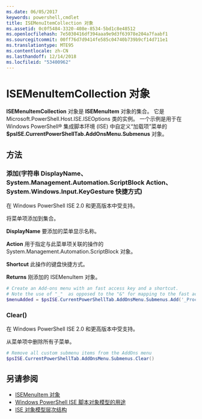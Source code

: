 ```yaml
---
ms.date: 06/05/2017
keywords: powershell,cmdlet
title: ISEMenuItemCollection 对象
ms.assetid: 0c0f5484-3320-408e-8534-5bd1c8e48512
ms.openlocfilehash: 7e5030416df394aaa9e9d3f63978e204a7faabf1
ms.sourcegitcommit: 00ff76d7d9414fe585c04740b739b9cf14d711e1
ms.translationtype: MTE95
ms.contentlocale: zh-CN
ms.lasthandoff: 12/14/2018
ms.locfileid: "53400962"
---
```

# <a name="the-isemenuitemcollection-object"></a>ISEMenuItemCollection 对象

**ISEMenuItemCollection** 对象是 **ISEMenuItem** 对象的集合。 它是 Microsoft.PowerShell.Host.ISE.ISEOptions 类的实例。 一个示例是用于在 Windows PowerShell® 集成脚本环境 (ISE) 中自定义“加载项”菜单的 **$psISE.CurrentPowerShellTab.AddOnsMenu.Submenus** 对象。

## <a name="method"></a>方法

### <a name="addstring-displayname-systemmanagementautomationscriptblock-action-systemwindowsinputkeygesture-shortcut-"></a>添加\(字符串 DisplayName、System.Management.Automation.ScriptBlock Action、System.Windows.Input.KeyGesture 快捷方式\)

在 Windows PowerShell ISE 2.0 和更高版本中受支持。

将菜单项添加到集合。

**DisplayName** 要添加的菜单显示名称。

**Action** 用于指定与此菜单项关联的操作的 System.Management.Automation.ScriptBlock 对象。

**Shortcut** 此操作的键盘快捷方式。

**Returns** 刚添加的 ISEMenuItem 对象。

```powershell
# Create an Add-ons menu with an fast access key and a shortcut.
# Note the use of "_"  as opposed to the "&" for mapping to the fast access key letter for the menu item.
$menuAdded = $psISE.CurrentPowerShellTab.AddOnsMenu.Submenus.Add('_Process', {Get-Process}, 'Alt+P')
```

### <a name="clear"></a>Clear\(\)

在 Windows PowerShell ISE 2.0 和更高版本中受支持。

从菜单项中删除所有子菜单。

```powershell
# Remove all custom submenu items from the AddOns menu
$psISE.CurrentPowerShellTab.AddOnsMenu.Submenus.Clear()
```

## <a name="see-also"></a>另请参阅

- [ISEMenuItem 对象](The-ISEMenuItem-Object.md)
- [Windows PowerShell ISE 脚本对象模型的用途](Purpose-of-the-Windows-PowerShell-ISE-Scripting-Object-Model.md)
- [ISE 对象模型层次结构](The-ISE-Object-Model-Hierarchy.md)